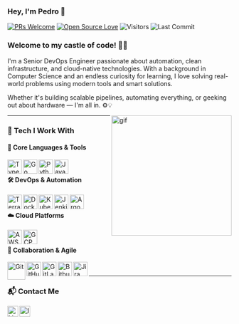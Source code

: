 <!-- <p align="left"> <img src="https://komarev.com/ghpvc/?username=Snehakri022" alt="pedroschmid" /> </p> -->

### Hey, I'm Pedro 👋

[![PRs Welcome](https://img.shields.io/badge/PRs-welcome-brightgreen.svg?style=flat&logo=github)](https://github.com/pedroschmid)
[![Open Source Love](https://badges.frapsoft.com/os/v2/open-source.svg?v=103)](https://github.com/pedroschmid)
<img alt="Visitors" src="https://komarev.com/ghpvc/?username=pedroschmid&style=flat&labelColor=black&logo=github&label=PROFILE+VIEWS&color=29bf12"/>
<img alt="Last Commit" src="https://img.shields.io/github/last-commit/pedroschmid/pedroschmid?logo=markdown&label=LAST+UPDATE&color=29bf12&style=flat">

### Welcome to my castle of code! 👨‍💻
I'm a Senior DevOps Engineer passionate about automation, clean infrastructure, and cloud-native technologies. With a background in Computer Science and an endless curiosity for learning, I love solving real-world problems using modern tools and smart solutions. 

Whether it's building scalable pipelines, automating everything, or geeking out about hardware — I'm all in. ⚙️💡

<img align="right" height="270px" alt="gif" src="https://media4.giphy.com/media/v1.Y2lkPTc5MGI3NjExcnBscjA0Z3F6ZTg1dGlhZGt5YW0yMDhqZm0zZG81dTh2bmdtdDQ5cCZlcD12MV9pbnRlcm5hbF9naWZfYnlfaWQmY3Q9Zw/oFYKw5OTZBZzVONpUh/giphy.gif" />

---

### 🚀 Tech I Work With

#### 🧠 Core Languages & Tools
<img align="left" alt="TypeScript" width="32px" src="https://cdn.iconscout.com/icon/free/png-512/typescript-1174965.png" />
<img align="left" alt="Go" width="32px" src="https://chicoary.files.wordpress.com/2015/12/golang-sh-600x600.png" />
<img align="left" alt="Python" width="32px" src="https://cdn3.iconfinder.com/data/icons/logos-and-brands-adobe/512/267_Python-512.png" />
<img align="left" alt="Java" width="32px" src="https://cdn-icons-png.flaticon.com/512/226/226777.png" />
<br/>

#### 🛠 DevOps & Automation
<img align="left" alt="Terraform" width="32px" src="https://static-00.iconduck.com/assets.00/terraform-icon-1803x2048-hodrzd3t.png" />
<img align="left" alt="Docker" width="32px" src="https://cdn4.iconfinder.com/data/icons/logos-and-brands/512/97_Docker_logo_logos-512.png" />
<img align="left" alt="Kubernetes" width="32px" src="https://butecotecnologico.com.br/images/taxonomies/k8s-logo.png" />
<img align="left" alt="Jenkins" width="32px" src="https://upload.wikimedia.org/wikipedia/commons/thumb/e/e9/Jenkins_logo.svg/1200px-Jenkins_logo.svg.png" />
<img align="left" alt="ArgoCD" width="32px" src="https://miro.medium.com/v2/resize:fit:1400/1*An25ihShzJkhL3jAwUaWfg.png" />
<br/>

#### ☁️ Cloud Platforms
<img align="left" alt="AWS" width="32px" src="https://www.techbrace.com/wp-content/uploads/2018/12/aws.png" />
<img align="left" alt="GCP" width="32px" src="https://lirp.cdn-website.com/aa0ef369/dms3rep/multi/opt/google-cloud-icon-400w.png" />
<br/>

#### 🧩 Collaboration & Agile
<img align="left" alt="Git" width="40px" src="https://upload.wikimedia.org/wikipedia/commons/thumb/3/3f/Git_icon.svg/1024px-Git_icon.svg.png" />
<img align="left" alt="GitHub" width="32px" src="https://qph.cf2.quoracdn.net/main-qimg-729a22aba98d1235fdce4883accaf81e" />
<img align="left" alt="GitLab" width="32px" src="https://about.gitlab.com/images/press/logo/png/gitlab-icon-rgb.png" />
<img align="left" alt="Bitbucket" width="32px" src="https://cdn.iconscout.com/icon/free/png-512/bitbucket-226075.png" />
<img align="left" alt="Jira" width="32px" src="https://cdn.worldvectorlogo.com/logos/jira-1.svg" />
<br/>

---

### 📬 Contact Me

[<img align="left" alt="LinkedIn" width="24px" src="https://cdn-icons-png.flaticon.com/512/174/174857.png" />](https://www.linkedin.com/in/pedroschmid/)
[<img align="left" alt="Instagram" width="24px" src="https://upload.wikimedia.org/wikipedia/commons/thumb/a/a5/Instagram_icon.png/1024px-Instagram_icon.png" />](https://www.instagram.com/_pedroschmid/)
<br/>
